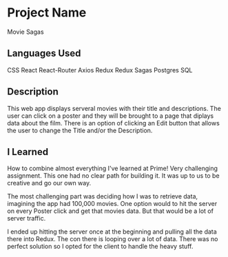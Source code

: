 # Project Name
Movie Sagas

## Languages Used
CSS
React
React-Router
Axios
Redux
Redux Sagas
Postgres SQL

## Description
This web app displays serveral movies with their title and descriptions.
The user can click on a poster and they will be brought to a page that diplays data about the film.
There is an option of clicking an Edit button that allows the user to change the Title and/or the Description.

## I Learned
How to combine almost everything I've learned at Prime! Very challenging assignment.
This one had no clear path for building it. It was up to us to be creative and go our own way.

The most challenging part was deciding how I was to retrieve data, imagining the app had 100,000 movies.
One option would to hit the server on every Poster click and get that movies data.
But that would be a lot of server traffic.

I ended up hitting the server once at the beginning and pulling all the data there into Redux.
The con there is looping over a lot of data.
There was no perfect solution so I opted for the client to handle the heavy stuff.
